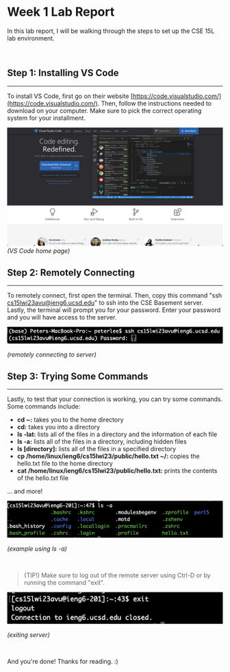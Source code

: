 # Week 1 Lab Report
In this lab report, I will be walking through the steps to set up the CSE 15L lab environment.

&nbsp;

## **Step 1: Installing VS Code**
___
To install VS Code, first go on their website [https://code.visualstudio.com/](https://code.visualstudio.com/). Then, follow the instructions needed to download on your computer. Make sure to pick the correct operating system for your installment.

![Image](imgs/vscode.png)
*(VS Code home page)*


## **Step 2: Remotely Connecting**
___
To remotely connect, first open the terminal. Then, copy this command "ssh cs15lwi23avu@ieng6.ucsd.edu" to ssh into the CSE Basement server. Lastly, the terminal will prompt you for your password. Enter your password and you will have access to the server.

![Image](imgs/login.png)

*(remotely connecting to server)*

## **Step 3: Trying Some Commands**
___
Lastly, to test that your connection is working, you can try some commands. Some commands include:

* **cd ~:** takes you to the home directory
* **cd:** takes you into a directory
* **ls -lat:** lists all of the files in a directory and the information of each file
* **ls -a:** lists all of the files in a directory, including hidden files
* **ls [directory]:** lists all of the files in a specified directory
* **cp /home/linux/ieng6/cs15lwi23/public/hello.txt ~/:** copies the hello.txt file to the home directory
* **cat /home/linux/ieng6/cs15lwi23/public/hello.txt:** prints the contents of the hello.txt file

... and more!

![Image](imgs/lsexample.png)

*(example using ls -a)*

&nbsp;
> (TIP!) Make sure to log out of the remote server using Ctrl-D or by running the command "exit".

![Image](imgs/exit.png)	

*(exiting server)*

&nbsp;

And you're done! Thanks for reading. :)
